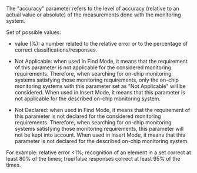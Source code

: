 The "accuracy" parameter refers to the level of accuracy (relative to an actual value or absolute) of the measurements done with the monitoring system.

Set of possible values:

- value (%): a number related to the relative error or to the percentage of correct classifications/responses.

- Not Applicable: when used in Find Mode, it means that the requirement of this parameter is not applicable for the considered monitoring requirements. Therefore, when searching for on-chip monitoring systems satisfying those monitoring requirements, only the on-chip monitoring systems with this parameter set as "Not Applicable" will be considered. When used in Insert Mode, it means that this parameter is not applicable for the described on-chip monitoring system.

- Not Declared: when used in Find Mode, it means that the requirement of this parameter is not declared for the considered monitoring requirements. Therefore, when searching for on-chip monitoring systems satisfying those monitoring requirements, this parameter will not be kept into account. When used in Insert Mode, it means that this parameter is not declared for the described on-chip monitoring system.

For example: relative error <1%; recognition of an element in a set correct at least 80% of the times; true/false responses correct at least 95% of the times.
